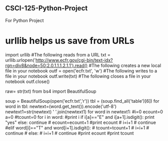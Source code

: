 ## CSCI-125-Python-Project
For Python Project
# urllib helps us save from URLs
import urllib 
#The following reads from a URL
txt = urllib.urlopen('http://www.ecfr.gov/cgi-bin/text-idx?rgn=div8&node=50:2.0.1.1.1.2.1.1').read()
#The following creates a new local file in your notebook
outf = open('ecfr.txt', 'w')
#The following writes to a file in your notebook
outf.write(txt)
#The following closes a file in your notebook
outf.close()

raw= str(txt)
from bs4 import BeautifulSoup

soup = BeautifulSoup(open('ecfr.txt','r'))
tbl = (soup.find_all('table')[6])
for word in tbl:
    newtext=(word.get_text()).encode('utf-8')
    newtext1=str(newtext)
    ' '.join(newtext1)
    for word in newtext1:
        #i=0
        ecount=0
        a=0
        #tcount=0
        for i in word:
            #print i
            if i[a]=="E" and i[a+1].isdigit():
                print "yes"
            else:
                continue
             #   ecount=ecount+1
        #print ecount
              #  i=i+1
               # continue
            #elif word[i]=="T" and word[i+1].isdigit():
             #   tcount=tcount+1
              #  i=i+1
               # continue
           # else:
            #    i=i+1
             #   continue
        #print ecount
        #print tcount




